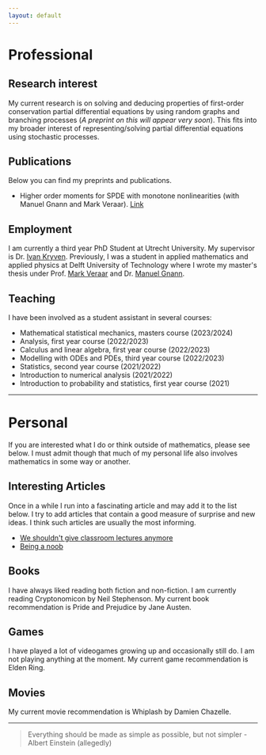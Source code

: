 ```yaml
---
layout: default
---
```


# Professional
## Research interest
My current research is on solving and deducing properties of first-order conservation partial differential equations by using random graphs and branching processes (*A preprint on this will appear very soon*). This fits into my broader interest of representing/solving partial differential equations using stochastic processes. 


## Publications
Below you can find my preprints and publications.
- Higher order moments for SPDE with monotone nonlinearities (with Manuel Gnann and Mark Veraar). [Link](https://arxiv.org/abs/2203.15307)



## Employment 
I am currently a third year PhD Student at Utrecht University. My supervisor is Dr. [Ivan Kryven](https://www.uu.nl/staff/IVKryven). Previously, I was a student in applied mathematics and applied physics at Delft University of Technology where I wrote my master's thesis under Prof. [Mark Veraar](https://fa.ewi.tudelft.nl/~veraar/) and Dr. [Manuel Gnann](https://sites.google.com/view/manuelgnannpersonalhomepage/home).

## Teaching
I have been involved as a student assistant in several courses:
- Mathematical statistical mechanics, masters course (2023/2024)
- Analysis, first year course (2022/2023)
- Calculus and linear algebra, first year course (2022/2023)
- Modelling with ODEs and PDEs, third year course (2022/2023)
- Statistics, second year course (2021/2022)
- Introduction to numerical analysis (2021/2022)
- Introduction to probability and statistics, first year course (2021)

---

# Personal
If you are interested what I do or think outside of mathematics, please see below. I must admit though that much of my personal life also involves mathematics in some way or another.
## Interesting Articles
Once in a while I run into a fascinating article and may add it to the list below. I try to add articles that contain a good measure of surprise and new ideas. I think such articles are usually the most informing. 
- [We shouldn't give classroom lectures anymore](https://www.nieuwarchief.nl/serie5/pdf/naw5-2023-24-3-145.pdf)
- [Being a noob](http://www.paulgraham.com/noob.html)

## Books
I have always liked reading both fiction and non-fiction. I am currently reading Cryptonomicon by Neil Stephenson. My current book recommendation is Pride and Prejudice by Jane Austen.

## Games
I have played a lot of videogames growing up and occasionally still do. I am not playing anything at the moment. My current game recommendation is Elden Ring.

## Movies
My current movie recommendation is Whiplash by Damien Chazelle.

---

> Everything should be made as simple as possible, but not simpler - Albert Einstein (allegedly)